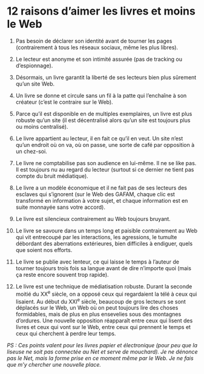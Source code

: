 # 12 raisons d’aimer les livres et moins le Web

1. Pas besoin de déclarer son identité avant de tourner les pages (contrairement à tous les réseaux sociaux, même les plus libres).

2. Le lecteur est anonyme et son intimité assurée (pas de tracking ou d’espionnage).

3. Désormais, un livre garantit la liberté de ses lecteurs bien plus sûrement qu’un site Web.

4. Un livre se donne et circule sans un fil à la patte qui l’enchaîne à son créateur (c’est le contraire sur le Web).

5. Parce qu’il est disponible en de multiples exemplaires, un livre est plus robuste qu’un site (il est décentralisé alors qu’un site est toujours plus ou moins centralisé).

6. Le livre appartient au lecteur, il en fait ce qu’il en veut. Un site n’est qu’un endroit où on va, où on passe, une sorte de café par opposition à un chez-soi.

7. Le livre ne comptabilise pas son audience en lui-même. Il ne se like pas. Il est toujours nu au regard du lecteur (surtout si ce dernier ne tient pas compte du bruit médiatique).

8. Le livre a un modèle économique et il ne fait pas de ses lecteurs des esclaves qui s’ignorent (sur le Web des GAFAM, chaque clic est transformé en information à votre sujet, et chaque information est en suite monnayée sans votre accord).

9. Le livre est silencieux contrairement au Web toujours bruyant.

10. Le livre se savoure dans un temps long et paisible contrairement au Web qui vit entrecoupé par les interactions, les agressions, le tumulte débordant des aberrations extérieures, bien difficiles à endiguer, quels que soient nos efforts.

11. Le livre se publie avec lenteur, ce qui laisse le temps à l’auteur de tourner toujours trois fois sa langue avant de dire n’importe quoi (mais ça reste encore souvent trop rapide).

12. Le livre est une technique de médiatisation robuste. Durant la seconde moitié du XX<sup>e</sup> siècle, on a opposé ceux qui regardaient la télé à ceux qui lisaient. Au début du XXI<sup>e</sup> siècle, beaucoup de gros lecteurs se sont déplacés sur le Web, un Web où on peut toujours lire des choses formidables, mais de plus en plus ensevelies sous des montagnes d’ordures. Une nouvelle opposition réapparaît entre ceux qui lisent des livres et ceux qui vont sur le Web, entre ceux qui prennent le temps et ceux qui cherchent à perdre leur temps.

*PS : Ces points valent pour les livres papier et électronique (pour peu que la liseuse ne soit pas connectée au Net et serve de mouchard). Je ne dénonce pas le Net, mais la forme prise en ce moment même par le Web. Je ne fais que m’y chercher une nouvelle place.*